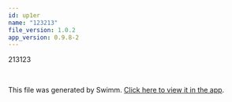 ```yaml
---
id: up1er
name: "123213"
file_version: 1.0.2
app_version: 0.9.8-2
---
```


213123

<br/>

This file was generated by Swimm. [Click here to view it in the app](http://localhost:5000/repos/Z2l0aHViJTNBJTNBc3ItZXh0ZW5zaW9uJTNBJTNBZG91ZWs=/docs/up1er).